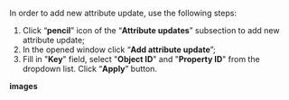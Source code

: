 In order to add new attribute update, use the following steps:

1. Click “**pencil**” icon of the “**Attribute updates**” subsection to add new attribute update;
2. In the opened window click “**Add attribute update**”;
3. Fill in "**Key**" field, select "**Object ID**" and "**Property ID**" from the dropdown list. Click “**Apply**” button.

**images**
